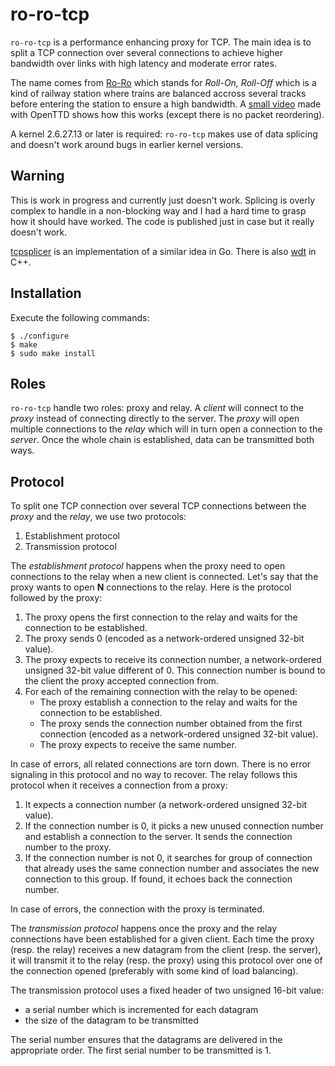 ro-ro-tcp
=========

`ro-ro-tcp` is a performance enhancing proxy for TCP. The main idea is
to split a TCP connection over several connections to achieve higher
bandwidth over links with high latency and moderate error rates.

The name comes from [Ro-Ro][] which stands for *Roll-On, Roll-Off*
which is a kind of railway station where trains are balanced accross
several tracks before entering the station to ensure a high
bandwidth. A [small video][] made with OpenTTD shows how this works
(except there is no packet reordering).

[Ro-Ro]: http://wiki.openttd.org/Railway_station#Ro-Ro
[small video]: http://www.dailymotion.com/video/x1dbe95_illustration-of-how-ro-ro-tcp-works_tech

A kernel 2.6.27.13 or later is required: `ro-ro-tcp` makes use of data
splicing and doesn't work around bugs in earlier kernel versions.

Warning
-------

This is work in progress and currently just doesn't work. Splicing is
overly complex to handle in a non-blocking way and I had a hard time
to grasp how it should have worked. The code is published just in case
but it really doesn't work.

[tcpsplicer][] is an implementation of a similar idea in Go. There is also
[wdt][] in C++.

[tcpsplicer]: https://github.com/pyke369/tcpsplice
[wdt]: https://github.com/facebook/wdt

Installation
------------

Execute the following commands:

    $ ./configure
    $ make
    $ sudo make install

Roles
-----

`ro-ro-tcp` handle two roles: proxy and relay. A _client_ will connect
to the _proxy_ instead of connecting directly to the server. The
_proxy_ will open multiple connections to the _relay_ which will in
turn open a connection to the _server_. Once the whole chain is
established, data can be transmitted both ways.

Protocol
--------

To split one TCP connection over several TCP connections between the
_proxy_ and the _relay_, we use two protocols:

 1. Establishment protocol
 2. Transmission protocol

The _establishment protocol_ happens when the proxy need to open
connections to the relay when a new client is connected. Let's say
that the proxy wants to open **N** connections to the relay. Here is
the protocol followed by the proxy:

 1. The proxy opens the first connection to the relay and waits for
    the connection to be established.
 2. The proxy sends 0 (encoded as a network-ordered unsigned 32-bit
    value).
 3. The proxy expects to receive its connection number, a
    network-ordered unsigned 32-bit value different of 0. This
    connection number is bound to the client the proxy accepted
    connection from.
 4. For each of the remaining connection with the relay to be opened:
     - The proxy establish a connection to the relay and waits for the
       connection to be established.
     - The proxy sends the connection number obtained from the first
       connection (encoded as a network-ordered unsigned 32-bit
       value).
     - The proxy expects to receive the same number.

In case of errors, all related connections are torn down. There is no
error signaling in this protocol and no way to recover. The relay
follows this protocol when it receives a connection from a proxy:

 1. It expects a connection number (a network-ordered unsigned 32-bit
    value).
 2. If the connection number is 0, it picks a new unused connection
    number and establish a connection to the server. It sends the
    connection number to the proxy.
 2. If the connection number is not 0, it searches for group of
    connection that already uses the same connection number and
    associates the new connection to this group. If found, it echoes
    back the connection number.

In case of errors, the connection with the proxy is terminated.

The _transmission protocol_ happens once the proxy and the relay
connections have been established for a given client. Each time the
proxy (resp. the relay) receives a new datagram from the client
(resp. the server), it will transmit it to the relay (resp. the proxy)
using this protocol over one of the connection opened (preferably with
some kind of load balancing).

The transmission protocol uses a fixed header of two unsigned 16-bit
value:
 - a serial number which is incremented for each datagram
 - the size of the datagram to be transmitted

The serial number ensures that the datagrams are delivered in the
appropriate order. The first serial number to be transmitted is 1.
